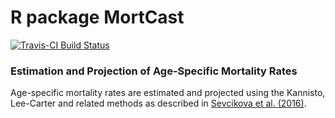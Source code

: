 # R package MortCast

[![Travis-CI Build Status](https://github.com/PPgp/MortCast/workflows/R-CMD-check/badge.svg?branch=master)](https://github.com/PPgp/MortCast/actions?workflow=R-CMD-check)

### Estimation and Projection of Age-Specific Mortality Rates

Age-specific mortality rates are estimated and projected using 
the Kannisto, Lee-Carter and related methods as described in [Sevcikova et al. (2016)](https://link.springer.com/chapter/10.1007%2F978-3-319-26603-9_15).

